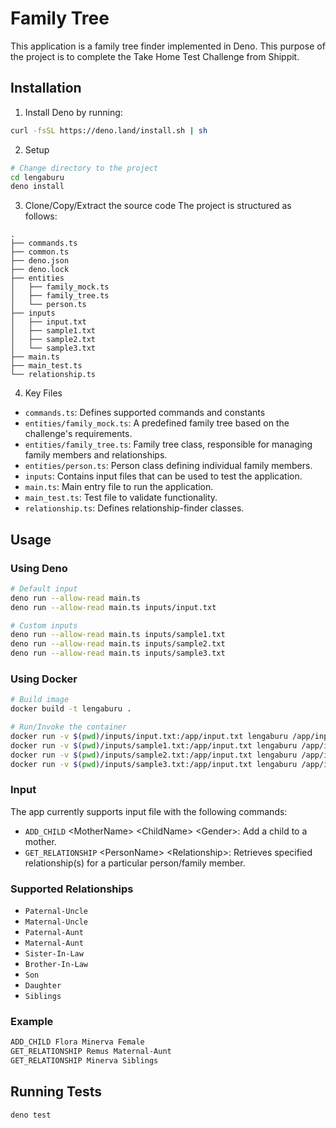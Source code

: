 # Family Tree

This application is a family tree finder implemented in Deno. This purpose of the project is to complete the Take Home Test Challenge from Shippit.

## Installation

1. Install Deno by running:

```bash
curl -fsSL https://deno.land/install.sh | sh
```

2. Setup
```bash
# Change directory to the project
cd lengaburu
deno install
```

3. Clone/Copy/Extract the source code The project is structured as follows:

```
.
├── commands.ts
├── common.ts
├── deno.json
├── deno.lock
├── entities
│   ├── family_mock.ts
│   ├── family_tree.ts
│   └── person.ts
├── inputs
│   ├── input.txt
│   ├── sample1.txt
│   ├── sample2.txt
│   └── sample3.txt
├── main.ts
├── main_test.ts
└── relationship.ts
```

4. Key Files

- `commands.ts`: Defines supported commands and constants
- `entities/family_mock.ts`: A predefined family tree based on the challenge's
  requirements.
- `entities/family_tree.ts`: Family tree class, responsible for managing family
  members and relationships.
- `entities/person.ts`: Person class defining individual family members.
- `inputs`: Contains input files that can be used to test the application.
- `main.ts`: Main entry file to run the application.
- `main_test.ts`: Test file to validate functionality.
- `relationship.ts`: Defines relationship-finder classes.

## Usage

### Using Deno
```bash
# Default input
deno run --allow-read main.ts
deno run --allow-read main.ts inputs/input.txt

# Custom inputs
deno run --allow-read main.ts inputs/sample1.txt
deno run --allow-read main.ts inputs/sample2.txt
deno run --allow-read main.ts inputs/sample3.txt
```

### Using Docker
```bash
# Build image
docker build -t lengaburu .

# Run/Invoke the container
docker run -v $(pwd)/inputs/input.txt:/app/input.txt lengaburu /app/input.txt
docker run -v $(pwd)/inputs/sample1.txt:/app/input.txt lengaburu /app/input.txt
docker run -v $(pwd)/inputs/sample2.txt:/app/input.txt lengaburu /app/input.txt
docker run -v $(pwd)/inputs/sample3.txt:/app/input.txt lengaburu /app/input.txt
```

### Input

The app currently supports input file with the following commands:

- `ADD_CHILD` \<MotherName\> \<ChildName\> \<Gender\>: Add a child to a mother.
- `GET_RELATIONSHIP` \<PersonName\> \<Relationship\>: Retrieves specified
  relationship(s) for a particular person/family member.

### Supported Relationships

- `Paternal-Uncle`
- `Maternal-Uncle`
- `Paternal-Aunt`
- `Maternal-Aunt`
- `Sister-In-Law`
- `Brother-In-Law`
- `Son`
- `Daughter`
- `Siblings`

### Example

```txt
ADD_CHILD Flora Minerva Female
GET_RELATIONSHIP Remus Maternal-Aunt
GET_RELATIONSHIP Minerva Siblings
```

## Running Tests

```bash
deno test
```
